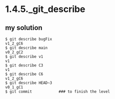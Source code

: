 # 1.4.5._git_describe

## my solution

```
$ git describe bugFix
v1_2_gC6
$ git describe main
v0_2_gC2
$ git describe v1
v1
$ git describe C3
v1
$ git describe C6
v1_2_gC6
$ git describe HEAD~3
v0_1_gC1
$ git commit            ### to finish the level
```

<!-- ## proposed solution -->

